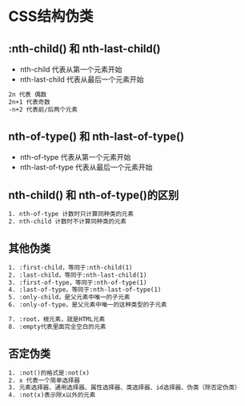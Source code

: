 # CSS结构伪类

## :nth-child() 和 nth-last-child()
* nth-child 代表从第一个元素开始
* nth-last-child 代表从最后一个元素开始
```tex
2n 代表 偶数
2n+1 代表奇数
-n+2 代表前/后两个元素
```

## nth-of-type() 和 nth-last-of-type()
* nth-of-type 代表从第一个元素开始
* nth-last-of-type 代表从最后一个元素开始

## nth-child() 和 nth-of-type()的区别
```tex
1. nth-of-type 计数时只计算同种类的元素
2. nth-child 计数时不计算同种类的元素
```

## 其他伪类
```tex
1. :first-child，等同于:nth-child(1)
2. :last-child，等同于:nth-last-child(1)
3. :first-of-type，等同于:nth-of-type(1)
4. :last-of-type，等同于:nth-last-of-type(1)
5. :only-child，是父元素中唯一的子元素
6. :only-of-type，是父元素中唯一的这种类型的子元素

7. :root，根元素，就是HTML元素
8. :empty代表里面完全空白的元素
```

## 否定伪类
```tex
1. :not()的格式是:not(x)
2. x 代表一个简单选择器
3. 元素选择器、通用选择器、属性选择器、类选择器、id选择器、伪类（除否定伪类）
4. :not(x)表示除x以外的元素
```